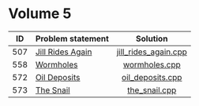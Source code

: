 # Volume 5

| ID  |  Problem statement   |         Solution         |
|:---:|:---------------------|:------------------------:|
| 507 | [Jill Rides Again][] | [jill_rides_again.cpp][] |
| 558 | [Wormholes][]        | [wormholes.cpp][]        |
| 572 | [Oil Deposits][]     | [oil_deposits.cpp][]     |
| 573 | [The Snail][]        | [the_snail.cpp][]        |

[Jill Rides Again]: http://uva.onlinejudge.org/index.php?option=com_onlinejudge&Itemid=8&category=7&page=show_problem&problem=448
[Wormholes]:        http://uva.onlinejudge.org/index.php?option=com_onlinejudge&Itemid=8&category=7&page=show_problem&problem=499
[Oil Deposits]:     http://uva.onlinejudge.org/index.php?option=com_onlinejudge&Itemid=8&category=7&page=show_problem&problem=513
[The Snail]:        http://uva.onlinejudge.org/index.php?option=com_onlinejudge&Itemid=8&category=7&page=show_problem&problem=514

[jill_rides_again.cpp]: jill_rides_again.cpp
[wormholes.cpp]:        wormholes.cpp
[oil_deposits.cpp]:     oil_deposits.cpp
[the_snail.cpp]:        the_snail.cpp
